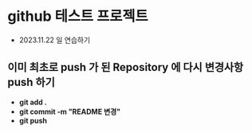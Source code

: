# github 테스트 프로젝트
- 2023.11.22 일 연습하기

## 이미 최초로 push 가 된 Repository 에 다시 변경사항 push 하기
- **git add .**
- **git commit -m "README 변경"**
- **git push**